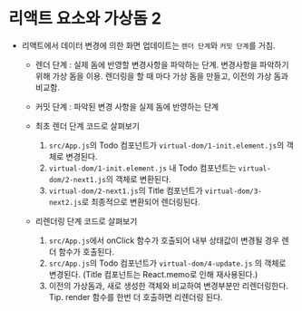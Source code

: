 # 리액트 요소와 가상돔 2

- 리액트에서 데이터 변경에 의한 화면 업데이트는 `렌더 단계`와 `커밋 단계`를 거침.

  - 렌더 단계 : 실제 돔에 반영할 변경사항을 파악하는 단계. 변경사항을 파악하기 위해 가상 돔을 이용. 렌더링을 할 때 마다 가상 돔을 만들고, 이전의 가상 돔과 비교함.
  - 커밋 단계 : 파악된 변경 사항을 실제 돔에 반영하는 단계

  - 최초 렌더 단계 코드로 살펴보기
    1. `src/App.js`의 Todo 컴포넌트가 `virtual-dom/1-init.element.js`의 객체로 변경된다.
    2. `virtual-dom/1-init.element.js` 내 Todo 컴포넌트는 `virtual-dom/2-next1.js`의 객체로 변환된다.
    3. `virtual-dom/2-next1.js`의 Title 컴포넌트가 `virtual-dom/3-next2.js`로 최종적으로 변환되어 렌더링된다.
  - 리렌더링 단계 코드로 살펴보기
    1. `src/App.js`에서 onClick 함수가 호출되어 내부 상태값이 변경될 경우 렌더 함수가 호출된다.
    2. `src/App.js`의 Todo 컴포넌트가 `virtual-dom/4-update.js` 의 객체로 변경된다. (Title 컴포넌트는 React.memo로 인해 재사용된다.)
    3. 이전의 가상돔과, 새로 생성한 객체와 비교하여 변경부분만 리렌더링한다.   
    Tip. render 함수를 한번 더 호출하면 리렌더링 된다.